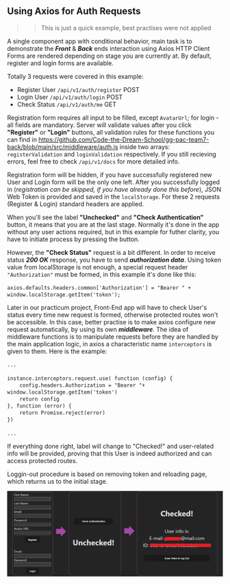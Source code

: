 ## Using Axios for Auth Requests

>>This is just a quick example, best practises were not applied

A single component app with conditional behavior, main task is to demonstrate the _**Front**_ & _**Back**_ ends interaction using Axios HTTP Client
Forms are rendered depending on stage you are currently at. By default, register and login forms are available.

Totally 3 requests were covered in this example:
* Register User `/api/v1/auth/register` POST
* Login User `/api/v1/auth/login` POST
* Check Status `/api/v1/auth/me` GET

Registration form requires all input to be filled, except `AvatarUrl`; for login - all fields are mandatory. Server will validate values after you click **"Register"** or **"Login"** buttons, all validation rules for these functions you can find in https://github.com/Code-the-Dream-School/gg-pac-team7-back/blob/main/src/middleware/auth.js inside two arrays: `registerValidation` and `loginValidation` respectively. If you still recieving errors, feel free to check `/api/v1/docs` for more detailed info.

Registration form will be hidden, if you have successfully registered new User and Login form will be the only one left. After you successfully logged in (_registration can be skipped, if you have already done this before_), JSON Web Token is provided and saved in the `localStorage`. For these 2 requests (Register & Login) standard headers are applied. 

When you'll see the label **"Unchecked"** and **"Check Authentication"** button, it means that you are at the last stage. Normally it's done in the app without any user actions required, but in this example for futher clarity, you have to initiate process by pressing the button.

However, the **"Check Status"** request is a bit different. In order to receive status _**200 OK**_ response, you have to send _**authorization data**_. Using token value from localStorage is not enough, a special request header `"Authorization"` must be formed, in this example it's done like this:

```
axios.defaults.headers.common['Authorization'] = "Bearer " + window.localStorage.getItem('token');
```
Later in our practicum project, Front-End app will have to check User's status every time new request is formed, otherwise protected routes won't be accessible. In this case, better practise is to make axios configure new request automatically, by using its own _**middleware**_. The idea of middleware functions is to manipulate requests before they are handled by the main application logic, in axios a characteristic name `interceptors` is given to them. Here is the example:

```
...

instance.interceptors.request.use( function (config) {
    config.headers.Authorization = "Bearer "+ window.localStorage.getItem('token')
    return config
}, function (error) {
    return Promise.reject(error)
})

...
```
If everything done right, label will change to "Checked!" and user-related info will be provided, proving that this User is indeed authorized and can access protected routes.

Loggin-out procedure is based on removing token and reloading page, which returns us to the initial stage.

![Auth Stages](https://github.com/lastpwnd/req-example/raw/master/public/testapp.jpg)